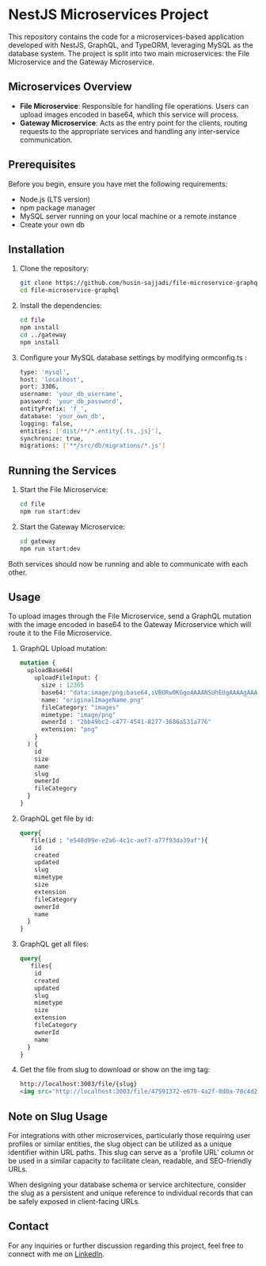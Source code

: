 # NestJS Microservices Project

This repository contains the code for a microservices-based application developed with NestJS, GraphQL, and TypeORM, leveraging MySQL as the database system. The project is split into two main microservices: the File Microservice and the Gateway Microservice.

## Microservices Overview

- **File Microservice**: Responsible for handling file operations. Users can upload images encoded in base64, which this service will process.
- **Gateway Microservice**: Acts as the entry point for the clients, routing requests to the appropriate services and handling any inter-service communication.

## Prerequisites

Before you begin, ensure you have met the following requirements:

- Node.js (LTS version)
- npm package manager
- MySQL server running on your local machine or a remote instance
- Create your own db

## Installation

1. Clone the repository:
   ```bash
   git clone https://github.com/husin-sajjadi/file-microservice-graphql.git
   cd file-microservice-graphql

2. Install the dependencies:
   ```bash
   cd file
   npm install
   cd ../gateway
   npm install
   
3. Configure your MySQL database settings by modifying ormconfig.ts :
   ```bash
   type: 'mysql',
   host: 'localhost',
   port: 3306,
   username: 'your_db_username',
   password: 'your_db_password',
   entityPrefix: 'f_',
   database: 'your_own_db',
   logging: false,
   entities: ['dist/**/*.entity{.ts,.js}'],
   synchronize: true,
   migrations: ['**/src/db/migrations/*.js']

## Running the Services
1. Start the File Microservice:
   ```bash
   cd file
   npm run start:dev
   
2. Start the Gateway Microservice:
   ```bash
   cd gateway
   npm run start:dev

Both services should now be running and able to communicate with each other.

## Usage
To upload images through the File Microservice, send a GraphQL mutation with the image encoded in base64 to the Gateway Microservice which will route it to the File Microservice.

1. GraphQL Upload mutation:
   ```graphql
   mutation {
     uploadBase64(
       uploadFileInput: {
         size : 12365
         base64: "data:image/png;base64,iVBORw0KGgoAAAANSUhEUgAAAAgAAAAIAQMAAAD+wSzIAAAABlBMVEX///+/v7+jQ3Y5AAAADklEQVQI12P4AIX8EAgALgAD/aNpbtEAAAAASUVORK5CYII"
         name: "originalImageName.png"
         fileCategory: "images"
         mimetype: "image/png"
         ownerId : "2bb49bc2-c477-4541-8277-3686a531a776"
         extension: "png"
       }
     ) {
       id
       size
       name
       slug
       ownerId
       fileCategory
     }
   }

2. GraphQL get file by id:
   ```graphql
   query{
      file(id : "e548d99e-e2a6-4c1c-aef7-a77f93da39af"){
       id
       created
       updated
       slug
       mimetype
       size
       extension
       fileCategory
       ownerId
       name
     }
   }
   
3. GraphQL get all files:
   ```graphql
   query{
      files{
       id
       created
       updated
       slug
       mimetype
       size
       extension
       fileCategory
       ownerId
       name
     }
   }
   
4. Get the file from slug to download or show on the img tag:
   ```html
   http://localhost:3003/file/{slug}
   <img src="http://localhost:3003/file/47591372-e678-4a2f-8d0a-78c4d2e2ef08.png" alt="image" />
## Note on Slug Usage

For integrations with other microservices, particularly those requiring user profiles or similar entities, the slug object can be utilized as a unique identifier within URL paths. This slug can serve as a 'profile URL' column or be used in a similar capacity to facilitate clean, readable, and SEO-friendly URLs.

When designing your database schema or service architecture, consider the slug as a persistent and unique reference to individual records that can be safely exposed in client-facing URLs.
## Contact

For any inquiries or further discussion regarding this project, feel free to connect with me on [LinkedIn](https://www.linkedin.com/in/husin-sajjadi).
